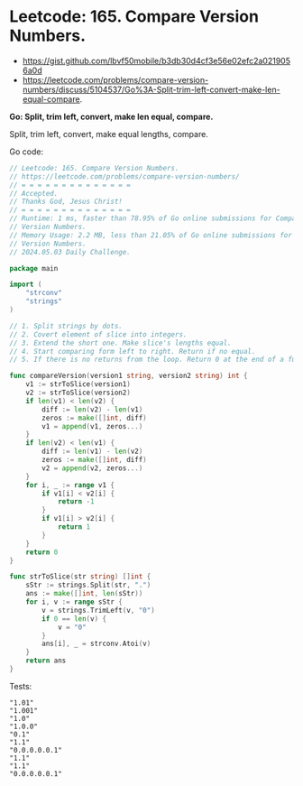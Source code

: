 # Leetcode: 165. Compare Version Numbers.

- https://gist.github.com/lbvf50mobile/b3db30d4cf3e56e02efc2a0219056a0d
- https://leetcode.com/problems/compare-version-numbers/discuss/5104537/Go%3A-Split-trim-left-convert-make-len-equal-compare.

**Go: Split, trim left, convert, make len equal, compare.**

Split, trim left, convert, make equal lengths, compare.

Go code:
```Go
// Leetcode: 165. Compare Version Numbers.
// https://leetcode.com/problems/compare-version-numbers/
// = = = = = = = = = = = = = =
// Accepted.
// Thanks God, Jesus Christ!
// = = = = = = = = = = = = = =
// Runtime: 1 ms, faster than 78.95% of Go online submissions for Compare
// Version Numbers.
// Memory Usage: 2.2 MB, less than 21.05% of Go online submissions for Compare
// Version Numbers.
// 2024.05.03 Daily Challenge.

package main

import (
	"strconv"
	"strings"
)

// 1. Split strings by dots.
// 2. Covert element of slice into integers.
// 3. Extend the short one. Make slice's lengths equal.
// 4. Start comparing form left to right. Return if no equal.
// 5. If there is no returns from the loop. Return 0 at the end of a func.

func compareVersion(version1 string, version2 string) int {
	v1 := strToSlice(version1)
	v2 := strToSlice(version2)
	if len(v1) < len(v2) {
		diff := len(v2) - len(v1)
		zeros := make([]int, diff)
		v1 = append(v1, zeros...)
	}
	if len(v2) < len(v1) {
		diff := len(v1) - len(v2)
		zeros := make([]int, diff)
		v2 = append(v2, zeros...)
	}
	for i, _ := range v1 {
		if v1[i] < v2[i] {
			return -1
		}
		if v1[i] > v2[i] {
			return 1
		}
	}
	return 0
}

func strToSlice(str string) []int {
	sStr := strings.Split(str, ".")
	ans := make([]int, len(sStr))
	for i, v := range sStr {
		v = strings.TrimLeft(v, "0")
		if 0 == len(v) {
			v = "0"
		}
		ans[i], _ = strconv.Atoi(v)
	}
	return ans
}
```

Tests:
```
"1.01"
"1.001"
"1.0"
"1.0.0"
"0.1"
"1.1"
"0.0.0.0.0.1"
"1.1"
"1.1"
"0.0.0.0.0.1"
```

